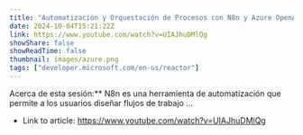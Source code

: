 ```yaml
---
title: "Automatización y Orquestación de Procesos con N8n y Azure OpenAI"
date: 2024-10-04T15:21:22Z
link: https://www.youtube.com/watch?v=UIAJhuDMlQg
showShare: false
showReadTime: false
thumbnail: images/azure.png
tags: ["developer.microsoft.com/en-us/reactor"]
---
```

Acerca de esta sesión:** N8n es una herramienta de automatización que permite a los usuarios diseñar flujos de trabajo ...

- Link to article: https://www.youtube.com/watch?v=UIAJhuDMlQg